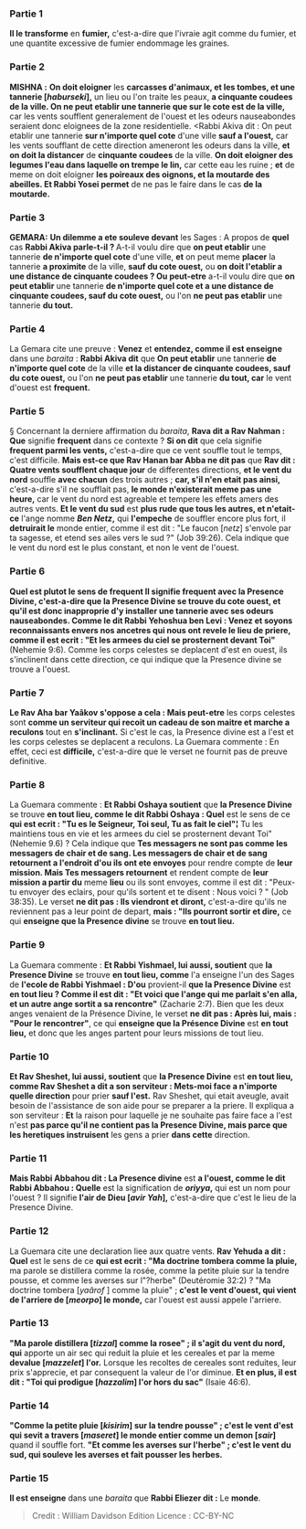 
### Partie 1
<b>Il le transforme</b> en <b>fumier,</b> c'est-a-dire que l'ivraie agit comme du fumier, et une quantite excessive de fumier endommage les graines.

### Partie 2
<strong>MISHNA :</strong> <b>On doit eloigner</b> les <b>carcasses d'animaux, et les tombes, et une tannerie [<i>haburseki</i>],</b> un lieu ou l'on traite les peaux, <b>a cinquante coudees de la ville. On ne peut etablir une tannerie que sur le cote est de la ville,</b> car les vents soufflent generalement de l'ouest et les odeurs nauseabondes seraient donc eloignees de la zone residentielle. <Rabbi Akiva dit : On peut etablir</b> une tannerie <b>sur n'importe quel cote</b> d'une ville <b>sauf a l'ouest,</b> car les vents soufflant de cette direction ameneront les odeurs dans la ville, <b>et on doit la distancer</b> de <b>cinquante coudees</b> de la ville. <b>On doit eloigner des legumes l'eau dans laquelle on trempe le lin,</b> car cette eau les ruine ; <b>et</b> de meme on doit eloigner <b>les poireaux des oignons, et la moutarde des abeilles. Et Rabbi Yosei permet</b> de ne pas le faire dans le cas <b>de la moutarde.</b>

### Partie 3
<strong>GEMARA:</strong> <b>Un dilemme a ete souleve devant</b> les Sages : A propos de <b>quel</b> cas <b>Rabbi Akiva parle-t-il ? </b> A-t-il voulu dire que <b>on peut etablir</b> une tannerie <b>de n'importe quel cote</b> d'une ville, <b>et</b> on peut meme <b>placer</b> la tannerie <b>a proximite</b> de la ville, <b>sauf du cote ouest,</b> ou <b>on doit l'etablir a une distance de cinquante coudees ? Ou peut-etre</b> a-t-il voulu dire que <b>on peut etablir</b> une tannerie <b>de n'importe quel cote et a une distance de cinquante coudees, sauf du cote ouest,</b> ou l'on <b>ne peut pas etablir</b> une tannerie <b>du tout.</b>

### Partie 4
La Gemara cite une preuve : <b>Venez</b> et <b>entendez, comme il est enseigne</b> dans une <i>baraita</i> : <b>Rabbi Akiva dit</b> que <b>On peut etablir</b> une tannerie <b>de n'importe quel cote</b> de la ville <b>et la distancer de cinquante coudees, sauf du cote ouest,</b> ou l'on <b>ne peut pas etablir</b> une tannerie <b>du tout, car</b> le vent d'ouest est <b>frequent.</b>

### Partie 5
§ Concernant la derniere affirmation du <i>baraita</i>, <b>Rava dit a Rav Nahman : Que</b> signifie <b>frequent</b> dans ce contexte ? <b>Si on dit</b> que cela signifie <b>frequent parmi les vents,</b> c'est-a-dire que ce vent souffle tout le temps, c'est difficile. <b>Mais est-ce que Rav Hanan bar Abba ne dit pas</b> que <b>Rav dit : Quatre vents soufflent chaque jour</b> de differentes directions, <b>et le vent du nord</b> souffle <b>avec chacun</b> des trois autres ; <b>car, s'il n'en etait pas ainsi,</b> c'est-a-dire s'il ne soufflait pas, <b>le monde n'existerait meme pas une heure,</b> car le vent du nord est agreable et tempere les effets amers des autres vents. <b>Et le vent du sud</b> est <b>plus rude que tous les autres, et n'etait-ce</b> l'ange nomme <b><i>Ben Netz</i>,</b> qui <b>l'empeche</b> de souffler encore plus fort, il <b>detruirait le</b> monde entier, comme il est dit : "Le faucon [<i>netz</i>] s'envole par ta sagesse, et etend ses ailes vers le sud ?"</b> (Job 39:26). Cela indique que le vent du nord est le plus constant, et non le vent de l'ouest.

### Partie 6
<b>Quel est plutot le sens de <b>frequent</b> Il signifie <b>frequent avec la Presence Divine,</b> c'est-a-dire que la Presence Divine se trouve du cote ouest, et qu'il est donc inapproprie d'y installer une tannerie avec ses odeurs nauseabondes. <b>Comme le dit Rabbi Yehoshua ben Levi : Venez et soyons reconnaissants envers nos ancetres qui nous ont revele</b> le lieu de priere, comme il est ecrit : "Et les armees du ciel se prosternent devant Toi"</b> (Nehemie 9:6). Comme les corps celestes se deplacent d'est en ouest, ils s'inclinent dans cette direction, ce qui indique que la Presence divine se trouve a l'ouest.

### Partie 7
<b>Le Rav Aha bar Yaâkov s'oppose a cela : Mais peut-etre</b> les corps celestes sont <b>comme un serviteur qui recoit un cadeau de son maitre et marche a reculons</b> tout en <b>s'inclinant.</b> Si c'est le cas, la Presence divine est a l'est et les corps celestes se deplacent a reculons. La Guemara commente : En effet, ceci est <b>difficile,</b> c'est-a-dire que le verset ne fournit pas de preuve definitive.

### Partie 8
La Guemara commente : <b>Et Rabbi Oshaya soutient</b> que <b>la Presence Divine</b> se trouve <b>en tout lieu, comme le dit Rabbi Oshaya : Quel</b> est le sens de ce <b>qui est ecrit : "Tu es le Seigneur, Toi seul, Tu as fait le ciel"¦</b> Tu les maintiens tous en vie et les armees du ciel se prosternent devant Toi" (Nehemie 9.6) ? Cela indique que <b>Tes messagers ne sont pas comme les messagers de chair et de sang. Les messagers de chair et de sang retournent a l'endroit d'ou ils ont ete envoyes</b> pour rendre compte de <b>leur mission. Mais Tes messagers retournent</b> et rendent compte de <b>leur mission a partir du</b> meme <b>lieu</b> ou ils sont envoyes, comme il est dit : "Peux-tu envoyer des eclairs, pour qu'ils sortent et te disent : Nous voici ? "</b> (Job 38:35). Le verset <b>ne dit pas : Ils viendront et diront,</b> c'est-a-dire qu'ils ne reviennent pas a leur point de depart, <b>mais : "Ils pourront sortir et dire,</b> ce qui <b>enseigne que la Presence divine</b> se trouve <b>en tout lieu.</b>

### Partie 9
La Guemara commente : <b>Et Rabbi Yishmael, lui aussi, soutient</b> que <b>la Presence Divine</b> se trouve <b>en tout lieu, comme</b> l'a enseigne l'un des Sages de <b>l'ecole de Rabbi Yishmael : D'ou</b> provient-il <b>que la Presence Divine</b> est <b>en tout lieu ? Comme il est dit : "Et voici que l'ange qui me parlait s'en alla, et un autre ange sortit a sa rencontre"</b> (Zacharie 2:7). Bien que les deux anges venaient de la Présence Divine, le verset <b>ne dit pas : Après lui, mais : "Pour le rencontrer"</b>, ce qui <b>enseigne que la Présence Divine</b> est <b>en tout lieu,</b> et donc que les anges partent pour leurs missions de tout lieu.

### Partie 10
<b>Et Rav Sheshet, lui aussi, soutient</b> que <b>la Presence Divine</b> est <b>en tout lieu, comme Rav Sheshet a dit a son serviteur : Mets-moi face a n'importe quelle direction</b> pour prier <b>sauf l'est.</b> Rav Sheshet, qui etait aveugle, avait besoin de l'assistance de son aide pour se preparer a la priere. Il expliqua a son serviteur : <b>Et</b> la raison pour laquelle je ne souhaite pas faire face a l'est n'est <b>pas parce qu'il ne contient pas la Presence Divine, mais parce que les heretiques instruisent</b> les gens a prier <b>dans cette</b> direction.

### Partie 11
<b>Mais Rabbi Abbahou dit : La Presence divine</b> est <b>a l'ouest, comme le dit Rabbi Abbahou : Quelle</b> est la signification de <b><i>oriyya</i>,</b> qui est un nom pour l'ouest ? Il signifie <b>l'air de Dieu [<i>avir Yah</i>],</b> c'est-a-dire que c'est le lieu de la Presence Divine.

### Partie 12
La Guemara cite une declaration liee aux quatre vents. <b>Rav Yehuda a dit : Quel</b> est le sens de ce <b>qui est ecrit : "Ma doctrine tombera comme la pluie,</b> ma parole se distillera comme la rosée, comme la petite pluie sur la tendre pousse, et comme les averses sur l"?herbe" (Deutéromie 32:2) ? "Ma doctrine tombera [<i>yaârof</i> ] comme la pluie" ; <b>c'est le vent d'ouest, qui vient de l'arriere de [<i>meorpo</i>] le monde,</b> car l'ouest est aussi appele l'arriere.

### Partie 13
<b>"Ma parole distillera [<i>tizzal</i>] comme la rosee" ; il s'agit du vent du nord, qui</b> apporte un air sec qui reduit la pluie et les cereales et par la meme <b>devalue [<i>mazzelet</i>] l'or.</b> Lorsque les recoltes de cereales sont reduites, leur prix s'apprecie, et par consequent la valeur de l'or diminue. <b>Et en plus, il est dit : "Toi qui prodigue [<i>hazzalim</i>] l'or hors du sac"</b> (Isaie 46:6).

### Partie 14
<b>"Comme la petite pluie [<i>kisirim</i>] sur la tendre pousse" ; c'est le vent d'est qui sevit a travers [<i>maseret</i>] le monde entier comme un demon [<i>sair</i>]</b> quand il souffle fort. <b>"Et comme les averses sur l'herbe" ; c'est le vent du sud, qui souleve les averses et fait pousser les herbes.</b>

### Partie 15
<b>Il est enseigne</b> dans une <i>baraita</i> que <b>Rabbi Eliezer dit :</b> Le <b>monde</b>.

>Credit : William Davidson Edition
>Licence : CC-BY-NC
